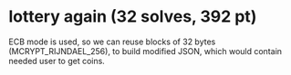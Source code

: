 # lottery again (32 solves, 392 pt)

ECB mode is used, so we can reuse blocks of 32 bytes (MCRYPT_RIJNDAEL_256), to build modified JSON, which would contain needed user to get coins.
